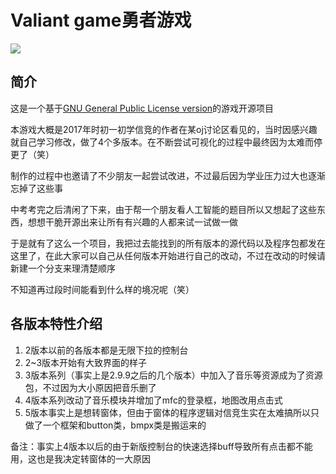 # Valiant game勇者游戏
![](https://s04.flagcounter.com/count2/YvSi/bg_FFFFFF/txt_000000/border_CCCCCC/columns_2/maxflags_8/viewers_0/labels_0/pageviews_1/flags_0/percent_0)
## 简介
这是一个基于[GNU General Public License version](https://opensource.org/licenses/gpl-3.0.html)的游戏开源项目

本游戏大概是2017年时初一初学信竞的作者在某oj讨论区看见的，当时因感兴趣就自己学习修改，做了4个多版本。在不断尝试可视化的过程中最终因为太难而停更了（笑）

制作的过程中也邀请了不少朋友一起尝试改进，不过最后因为学业压力过大也逐渐忘掉了这些事

中考考完之后清闲了下来，由于帮一个朋友看人工智能的题目所以又想起了这些东西，想想干脆开源出来让所有有兴趣的人都来试一试做一做

于是就有了这么一个项目，我把过去能找到的所有版本的源代码以及程序包都发在这里了，在此大家可以自己从任何版本开始进行自己的改动，不过在改动的时候请新建一个分支来理清楚顺序

不知道再过段时间能看到什么样的境况呢（笑）
## 各版本特性介绍
1. 2版本以前的各版本都是无限下拉的控制台
1. 2~3版本开始有大致界面的样子
1. 3版本系列（事实上是2.9.9之后的几个版本）中加入了音乐等资源成为了资源包，不过因为大小原因把音乐删了
1. 4版本系列改动了音乐模块并增加了mfc的登录框，地图改用点击式
1. 5版本事实上是想转窗体，但由于窗体的程序逻辑对信竞生实在太难搞所以只做了一个框架和button类，bmpx类是搬运来的

备注：事实上4版本以后的由于新版控制台的快速选择buff导致所有点击都不能用，这也是我决定转窗体的一大原因
